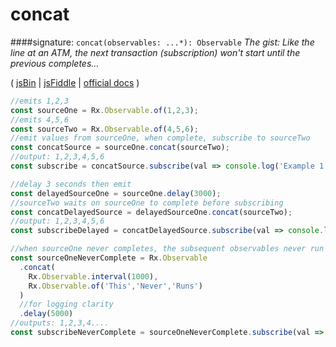 # concat
####signature: `concat(observables: ...*): Observable`
*The gist: Like the line at an ATM, the next transaction (subscription) won't start until the previous completes...*

( [jsBin](http://jsbin.com/kenusofudu/1/edit?js,console) | [jsFiddle](https://jsfiddle.net/qg6qfqLz/2/) | [ official docs](http://reactivex.io/rxjs/class/es6/Observable.js~Observable.html#instance-method-concat) )
```js
//emits 1,2,3
const sourceOne = Rx.Observable.of(1,2,3);
//emits 4,5,6
const sourceTwo = Rx.Observable.of(4,5,6);
//emit values from sourceOne, when complete, subscribe to sourceTwo
const concatSource = sourceOne.concat(sourceTwo);
//output: 1,2,3,4,5,6
const subscribe = concatSource.subscribe(val => console.log('Example 1: Basic concat:', val));

//delay 3 seconds then emit
const delayedSourceOne = sourceOne.delay(3000);
//sourceTwo waits on sourceOne to complete before subscribing
const concatDelayedSource = delayedSourceOne.concat(sourceTwo);
//output: 1,2,3,4,5,6
const subscribeDelayed = concatDelayedSource.subscribe(val => console.log('Example 2: Delayed source one:', val));

//when sourceOne never completes, the subsequent observables never run
const sourceOneNeverComplete = Rx.Observable
  .concat(
  	Rx.Observable.interval(1000),
  	Rx.Observable.of('This','Never','Runs')  
  )
  //for logging clarity
  .delay(5000)
//outputs: 1,2,3,4....
const subscribeNeverComplete = sourceOneNeverComplete.subscribe(val => console.log('Example 3: Source one never completes, second observable never runs:', val));
```
